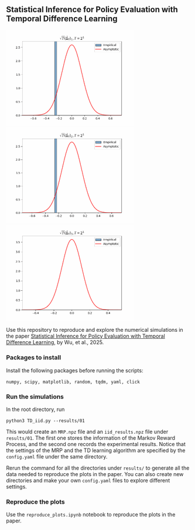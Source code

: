## Statistical Inference for Policy Evaluation with Temporal Difference Learning

<p float="left">
  <img src="plots/moving_histograms1.gif" width="350"/>
  <img src="plots/moving_histograms2.gif" width="350"/>
  <img src="plots/moving_histograms3.gif" width="350"/>
</p>

Use this repository to reproduce and explore the numerical simulations in the paper [Statistical Inference for Policy Evaluation with Temporal Difference Learning](https://arxiv.org/pdf/2410.16106), by Wu, et al., 2025.

### Packages to install

Install the following packages before running the scripts:

```
numpy, scipy, matplotlib, random, tqdm, yaml, click
```

### Run the simulations

In the root directory, run

```
python3 TD_iid.py --results/01
```

This would create an `MRP.npz` file and an `iid_results.npz` file under `results/01`. The first one stores the information of the Markov Reward Process, and the second one records the experimental results. Notice that the settings of the MRP and the TD learning algorithm are specified by the `config.yaml` file under the same directory. 

Rerun the command for all the directories under `results/` to generate all the data needed to reproduce the plots in the paper. You can also create new directories and make your own `config.yaml` files to explore different settings.

### Reproduce the plots

Use the `reproduce_plots.ipynb` notebook to reproduce the plots in the paper.
